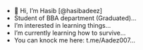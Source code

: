 - 👋 Hi, I’m  Hasib [@hasibadeez]
- Student of BBA department (Graduated)...
- I’m interested in learning things...
- I’m currently learning how to survive...
- You can knock me here: t.me/Aadez007...

<!---
hasibadeez/hasibadeez is a ✨ special ✨ repository because its `README.md` (this file) appears on your GitHub profile.
You can click the Preview link to take a look at your changes.
--->
